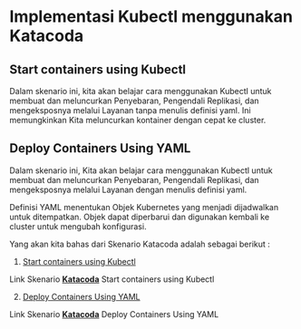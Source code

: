 # Implementasi Kubectl menggunakan Katacoda

## Start containers using Kubectl

Dalam skenario ini, kita akan belajar cara menggunakan Kubectl untuk membuat dan meluncurkan Penyebaran, Pengendali Replikasi, dan mengeksposnya melalui Layanan tanpa menulis definisi yaml. Ini memungkinkan Kita meluncurkan kontainer dengan cepat ke cluster.

## Deploy Containers Using YAML

Dalam skenario ini, Kita akan belajar cara menggunakan Kubectl untuk membuat dan meluncurkan Penyebaran, Pengendali Replikasi, dan mengeksposnya melalui Layanan dengan menulis definisi yaml.

Definisi YAML menentukan Objek Kubernetes yang menjadi dijadwalkan untuk ditempatkan. Objek dapat diperbarui dan digunakan kembali ke cluster untuk mengubah konfigurasi.

Yang akan kita bahas dari Skenario Katacoda adalah sebagai berikut :

1. [Start containers using Kubectl](kubectl.md)

Link Skenario [**Katacoda**](https://www.katacoda.com/courses/kubernetes/kubectl-run-containers) Start containers using Kubectl

2. [Deploy Containers Using YAML](yaml.md)

Link Skenario [**Katacoda**](https://www.katacoda.com/courses/kubernetes/creating-kubernetes-yaml-definitions) Deploy Containers Using YAML